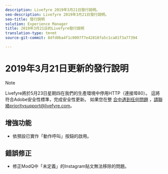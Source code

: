```yaml
---
description: Livefyre 2019年3月21日發行說明。
seo-description: Livefyre 2019年3月21日發行說明。
seo-title: 發行說明
solution: Experience Manager
title: 2019年3月21日的Livefyre發行說明
translation-type: tm+mt
source-git-commit: 8dfd0ba4f1c0097f7e42818fa5c1ca81f3a77394

---
```



# 2019年3月21日更新的發行說明

>[!NOTE]
>
>Livefyre將於5月23日星期四在我們的生產環境中停用HTTP（連接埠80）。  這將符合Adobe安全性標準，完成安全性更新。  如果您在整 [合中遇到任何問題](mailto:prioritysupport@livefyre.com) ，請聯絡prioritysupport@livefyre.com。

## 增強功能

* 依預設已實作「動作呼叫」按鈕的啟用。


## 錯誤修正

* 修正ModQ中「未定義」的Instagram貼文無法移除的問題。
